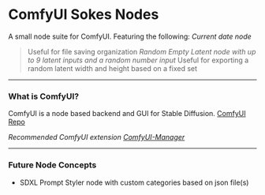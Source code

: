 ComfyUI Sokes Nodes
=======
A small node suite for ComfyUI. Featuring the following:
*Current date node*
  >Useful for file saving organization
*Random Empty Latent node with up to 9 latent inputs and a random number input*
  >Useful for exporting a random latent width and height based on a fixed set

---

### What is ComfyUI?

ComfyUI is a node based backend and GUI for Stable Diffusion.
[ComfyUI Repo](https://github.com/comfyanonymous/ComfyUI)

*Recommended ComfyUI extension [ComfyUI-Manager](https://github.com/ltdrdata/ComfyUI-Manager)*

---

### Future Node Concepts
* SDXL Prompt Styler node with custom categories based on json file(s)
